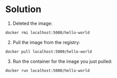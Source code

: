 # Solution

1. Deleted the image:

```bash
docker rmi localhost:5000/hello-world
```

2. Pull the image from the registry:

```bash
docker pull localhost:5000/hello-world
```

3. Run the container for the image you just pulled:

```bash
docker run localhost:5000/hello-world
```
